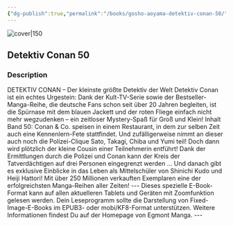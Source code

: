 ```yaml
---
{"dg-publish":true,"permalink":"/books/gosho-aoyama-detektiv-conan-50/","title":"\"Detektiv Conan 50\"","tags":["manga","crime"]}
---
```




![cover|150](http://books.google.com/books/content?id=O4rnCQAAQBAJ&printsec=frontcover&img=1&zoom=1&edge=curl&source=gbs_api)

## Detektiv Conan 50

### Description

DETEKTIV CONAN – Der kleinste größte Detektiv der Welt Detektiv Conan ist ein echtes Urgestein: Dank der Kult-TV-Serie sowie der Bestseller-Manga-Reihe, die deutsche Fans schon seit über 20 Jahren begleiten, ist die Spürnase mit dem blauen Jackett und der roten Fliege einfach nicht mehr wegzudenken – ein zeitloser Mystery-Spaß für Groß und Klein! Inhalt Band 50: Conan & Co. speisen in einem Restaurant, in dem zur selben Zeit auch eine Kennenlern-Fete stattfindet. Und zufälligerweise nimmt an dieser auch noch die Polizei-Clique Sato, Takagi, Chiba und Yumi teil! Doch dann wird plötzlich der kleine Cousin einer Teilnehmerin entführt! Dank der Ermittlungen durch die Polizei und Conan kann der Kreis der Tatverdächtigen auf drei Personen eingegrenzt werden ... Und danach gibt es exklusive Einblicke in das Leben als Mittelschüler von Shinichi Kudo und Heiji Hattori! Mit über 250 Millionen verkauften Exemplaren eine der erfolgreichsten Manga-Reihen aller Zeiten! --- Dieses spezielle E-Book-Format kann auf allen aktuelleren Tablets und Geräten mit Zoomfunktion gelesen werden. Dein Leseprogramm sollte die Darstellung von Fixed-Image-E-Books im EPUB3- oder mobi/KF8-Format unterstützen. Weitere Informationen findest Du auf der Homepage von Egmont Manga. ---
```